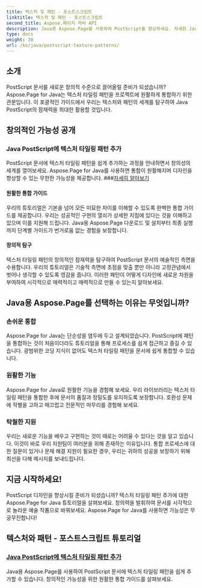 ```yaml
---
title: 텍스처 및 패턴 - 포스트스크립트
linktitle: 텍스처 및 패턴 - 포스트스크립트
second_title: Aspose.페이지 자바 API
description: Java용 Aspose.Page를 사용하여 PostScript를 향상하세요. 자세한 Java PostScript 튜토리얼에서 창의적인 가능성을 위해 텍스처 타일링 패턴을 원활하게 추가하세요.
type: docs
weight: 38
url: /ko/java/postscript-texture-patterns/
---
```

## 소개

PostScript 문서를 새로운 창의적 수준으로 끌어올릴 준비가 되셨습니까? Aspose.Page for Java는 텍스처 타일링 패턴을 프로젝트에 원활하게 통합하기 위한 관문입니다. 이 포괄적인 가이드에서 우리는 텍스처와 패턴의 세계를 탐구하여 Java PostScript의 잠재력을 최대한 활용할 것입니다.

## 창의적인 가능성 공개

### Java PostScript에 텍스처 타일링 패턴 추가

 PostScript 문서에 텍스처 타일링 패턴을 쉽게 추가하는 과정을 안내하면서 창의성의 세계를 열어보세요. Aspose.Page for Java를 사용하면 통합이 원활해지며 디자인을 향상할 수 있는 무한한 가능성을 제공합니다. ###[자세히 알아보기](./add-texture-tiling-pattern/)

#### 원활한 통합 가이드

우리의 튜토리얼은 기본을 넘어 모든 미묘한 차이를 이해할 수 있도록 완벽한 통합 가이드를 제공합니다. 우리는 성공적인 구현의 열쇠가 상세한 지침에 있다는 것을 이해하고 있으며 이를 지원해 드립니다. Java용 Aspose.Page 다운로드 및 설치부터 최종 실행까지 단계별 가이드가 번거로움 없는 경험을 보장합니다.

#### 창의적 탐구

텍스처 타일링 패턴의 창의적인 잠재력을 탐구하여 PostScript 문서의 예술적인 측면을 수용합니다. 우리의 튜토리얼은 기술적 측면에 초점을 맞출 뿐만 아니라 고정관념에서 벗어나 생각할 수 있도록 영감을 줍니다. 이러한 패턴이 어떻게 디자인에 새로운 차원을 부여하여 시각적으로 매력적이고 매력적으로 만들 수 있는지 알아보세요.

## Java용 Aspose.Page를 선택하는 이유는 무엇입니까?

### 손쉬운 통합

Aspose.Page for Java는 단순성을 염두에 두고 설계되었습니다. PostScript에 패턴을 통합하는 것이 처음이더라도 튜토리얼을 통해 프로세스를 쉽게 접근하고 즐길 수 있습니다. 광범위한 코딩 지식이 없어도 텍스처 타일링 패턴을 문서에 쉽게 통합할 수 있습니다.

### 원활한 기능

Aspose.Page for Java로 원활한 기능을 경험해 보세요. 우리 라이브러리는 텍스처 타일링 패턴을 통합한 후에 문서의 품질과 정밀도를 유지하도록 보장합니다. 호환성 문제에 작별을 고하고 매끄럽고 전문적인 마무리를 경험해 보세요.

### 탁월한 지원

우리는 새로운 기능을 배우고 구현하는 것이 때로는 어려울 수 있다는 것을 알고 있습니다. 이것이 바로 우리 지원팀이 여러분을 위해 존재하는 이유입니다. 통합 프로세스에 대한 질문이 있거나 문제 해결 지원이 필요한 경우, 우리는 귀하의 성공을 보장하기 위해 최선을 다해 메시지를 보내드립니다.

## 지금 시작하세요!

PostScript 디자인을 향상시킬 준비가 되셨습니까? 텍스처 타일링 패턴 추가에 대한 Aspose.Page for Java 튜토리얼을 살펴보세요. 창의력을 발휘하여 문서를 시각적으로 놀라운 예술 작품으로 바꿔보세요. Aspose.Page for Java를 사용하면 가능성은 무궁무진합니다!
## 텍스처와 패턴 - 포스트스크립트 튜토리얼
### [Java PostScript에 텍스처 타일링 패턴 추가](./add-texture-tiling-pattern/)
Java용 Aspose.Page를 사용하여 PostScript 문서에 텍스처 타일링 패턴을 쉽게 추가할 수 있습니다. 창의적인 가능성을 위한 원활한 통합 가이드를 살펴보세요.